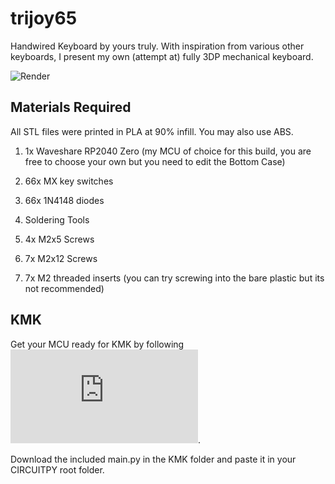 # trijoy65

Handwired Keyboard by yours truly. With inspiration from various other keyboards, I present my own (attempt at) fully 3DP mechanical keyboard.

![Render](https://github.com/Arko9699/trijoy65/blob/main/Resources/Exploded_View.png?raw=true)

## Materials Required

All STL files were printed in PLA at 90% infill. You may also use ABS.

1. 1x Waveshare RP2040 Zero (my MCU of choice for this build, you are free to choose your own but you need to edit the Bottom Case)

2. 66x MX key switches

3. 66x 1N4148 diodes

4. Soldering Tools

5. 4x M2x5 Screws

6. 7x M2x12 Screws

7. 7x M2 threaded inserts (you can try screwing into the bare plastic but its not recommended)

## KMK

Get your MCU ready for KMK by following ![this](https://github.com/KMKfw/kmk_firmware/blob/master/docs/en/Getting_Started.md).

Download the included main.py in the KMK folder and paste it in your CIRCUITPY root folder.
